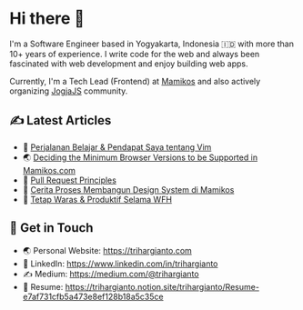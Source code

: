 # Hi there 👋

I'm a Software Engineer based in Yogyakarta, Indonesia 🇮🇩 with more than 10+ years of experience. I write code for the web and always been fascinated with web development and enjoy building web apps. 

Currently, I'm a Tech Lead (Frontend) at <a href="https://mamikos.com" target="_blank">Mamikos</a> and also actively organizing <a href="https://github.com/jogjajs" target="_blank">JogjaJS</a> community.

## ✍️ Latest Articles

- 🧠 <a href="https://www.trihargianto.com/perjalanan-belajar-vim/" target="_blank">Perjalanan Belajar & Pendapat Saya tentang Vim</a>
- 🌏 <a href="https://medium.com/mamitech/deciding-the-minimum-browser-versions-to-be-supported-in-mamikos-com-e493d2d04caf" target="_blank">Deciding the Minimum Browser Versions to be Supported in Mamikos.com</a>
- 🤔 <a href="https://medium.com/mamitech/pull-request-principles-in-mamikos-ab6a7390aeac" target="_blank">Pull Request Principles</a>
- 🎨 <a href="https://www.trihargianto.com/cerita-proses-membangun-design-system-di-mamikos/" target="_blank">Cerita Proses Membangun Design System di Mamikos</a>
- 🧠 <a href="https://www.trihargianto.com/tetap-waras-dan-produktif-selama-wfh/" target="_blank">Tetap Waras & Produktif Selama WFH</a>

## 💌 Get in Touch

- 🌏 Personal Website: <a href="https://trihargianto.com" target="_blank"> https://trihargianto.com </a>
- 👔 LinkedIn: <a href="https://www.linkedin.com/in/trihargianto" target="_blank"> https://www.linkedin.com/in/trihargianto </a>
- ✍️ Medium: <a href="https://medium.com/@trihargianto" target="_blank"> https://medium.com/@trihargianto </a>
- 📓 Resume: <a href="https://trihargianto.notion.site/trihargianto/Resume-e7af731cfb5a473e8ef128b18a5c35ce" target="_blank"> https://trihargianto.notion.site/trihargianto/Resume-e7af731cfb5a473e8ef128b18a5c35ce </a>
